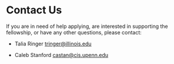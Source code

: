 # Contact Us

If you are in need of help applying, are interested in supporting the fellowship, or have any other questions, please contact:

- Talia Ringer [tringer@illinois.edu](mailto:tringer@illinois.edu)

- Caleb Stanford [castan@cis.upenn.edu](mailto:castan@cis.upenn.edu)
